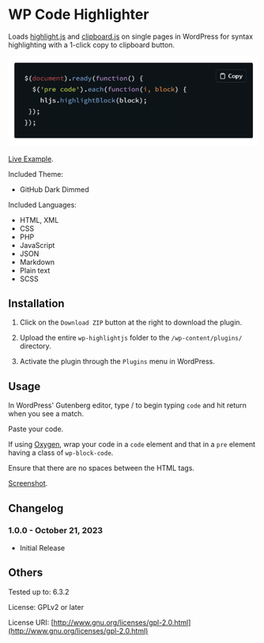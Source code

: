 # WP Code Highlighter

Loads [highlight.js](https://highlightjs.org/) and [clipboard.js](https://clipboardjs.com/) on single pages in WordPress for syntax highlighting with a 1-click copy to clipboard button.

![Screenshot](https://raw.githubusercontent.com/humayunahmed8/wp-code-highlighter/master/assets/images/demo.png "Screenshot")

[Live Example](#).

Included Theme:

- GitHub Dark Dimmed

Included Languages:

- HTML, XML
- CSS
- PHP
- JavaScript
- JSON
- Markdown
- Plain text
- SCSS

## Installation

1. Click on the `Download ZIP` button at the right to download the plugin.

2. Upload the entire `wp-highlightjs` folder to the `/wp-content/plugins/` directory.

3. Activate the plugin through the `Plugins` menu in WordPress.

## Usage

In WordPress' Gutenberg editor, type / to begin typing `code` and hit return when you see a match.

Paste your code.

If using [Oxygen](https://oxygenbuilder.com/), wrap your code in a `code` element and that in a `pre` element having a class of `wp-block-code`.

Ensure that there are no spaces between the HTML tags.

[Screenshot](https://d.pr/i/ajM7sm).

## Changelog

### 1.0.0 - October 21, 2023

- Initial Release

## Others

Tested up to: 6.3.2

License: GPLv2 or later

License URI: [http://www.gnu.org/licenses/gpl-2.0.html](http://www.gnu.org/licenses/gpl-2.0.html)

